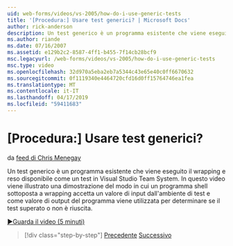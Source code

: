 ```yaml
---
uid: web-forms/videos/vs-2005/how-do-i-use-generic-tests
title: '[Procedura:] Usare test generici? | Microsoft Docs'
author: rick-anderson
description: Un test generico è un programma esistente che viene eseguito il wrapping e reso disponibile come un test in Visual Studio Team System. In questo video viene illustrato una dimostrazione di come...
ms.author: riande
ms.date: 07/16/2007
ms.assetid: e129b2c2-8587-4ff1-b455-7f14cb28bcf9
msc.legacyurl: /web-forms/videos/vs-2005/how-do-i-use-generic-tests
msc.type: video
ms.openlocfilehash: 32d970a5eba2eb7a5344c43e65e40c0ff6670632
ms.sourcegitcommit: 0f1119340e4464720cfd16d0ff15764746ea1fea
ms.translationtype: MT
ms.contentlocale: it-IT
ms.lasthandoff: 04/17/2019
ms.locfileid: "59411683"
---
```

# <a name="how-do-i-use-generic-tests"></a>[Procedura:] Usare test generici?

da [feed di Chris Menegay](https://twitter.com/CMenegay)

Un test generico è un programma esistente che viene eseguito il wrapping e reso disponibile come un test in Visual Studio Team System. In questo video viene illustrato una dimostrazione del modo in cui un programma shell sottoposta a wrapping accetta un valore di input dall'ambiente di test e come valore di output del programma viene utilizzata per determinare se il test superato o non è riuscita.

[&#9654;Guarda il video (5 minuti)](https://channel9.msdn.com/Blogs/ASP-NET-Site-Videos/how-do-i-use-generic-tests)

> [!div class="step-by-step"]
> [Precedente](how-do-i-enforce-coding-standards-with-code-analysis.md)
> [Successivo](how-do-i-publish-and-analyze-test-results.md)

